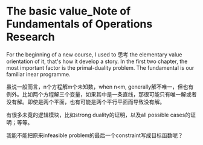 # The basic value_Note of Fundamentals of Operations Research

For the beginning of a new course, I used to 思考 the elementary value orientation of it, that's how it develop a story. 
In the first two chapter, the most important factor is the primal-duality problem. The fundamental is our familiar inear programme.    

虽说一般而言，n个方程解m个未知数，when n<m, generally解不唯一，但也有例外。比如两个方程解三个变量，如果其中是一条直线，那很可能只有唯一解或者没有解。即使是两个平面，也有可能是两个平行平面而导致没有解。


有很多未竟的逻辑模块，比如strong duality的证明，以及all possible cases的证明；等等。

我能不能把原来infeasible problem的最后一个constraint写成目标函数呢？


